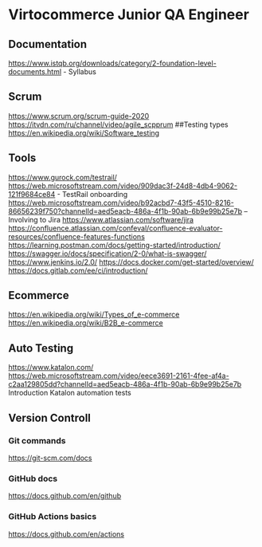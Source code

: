 # Virtocommerce Junior QA Engineer
## Documentation
https://www.istqb.org/downloads/category/2-foundation-level-documents.html - Syllabus
## Scrum
https://www.scrum.org/scrum-guide-2020
https://itvdn.com/ru/channel/video/agile_scpprum
##Testing types
https://en.wikipedia.org/wiki/Software_testing
## Tools
https://www.gurock.com/testrail/
https://web.microsoftstream.com/video/909dac3f-24d8-4db4-9062-121f9684ce84 - TestRail onboarding
https://web.microsoftstream.com/video/b92acbd7-43f5-4510-8216-86656239f750?channelId=aed5eacb-486a-4f1b-90ab-6b9e99b25e7b – Involving to Jira
https://www.atlassian.com/software/jira
https://confluence.atlassian.com/confeval/confluence-evaluator-resources/confluence-features-functions
https://learning.postman.com/docs/getting-started/introduction/
https://swagger.io/docs/specification/2-0/what-is-swagger/
https://www.jenkins.io/2.0/
https://docs.docker.com/get-started/overview/
https://docs.gitlab.com/ee/ci/introduction/
## Ecommerce
https://en.wikipedia.org/wiki/Types_of_e-commerce
https://en.wikipedia.org/wiki/B2B_e-commerce
## Auto Testing
https://www.katalon.com/
https://web.microsoftstream.com/video/eece3691-2161-4fee-af4a-c2aa129805dd?channelId=aed5eacb-486a-4f1b-90ab-6b9e99b25e7b Introduction Katalon automation tests
## Version Controll
### Git commands
https://git-scm.com/docs
### GitHub docs
https://docs.github.com/en/github
### GitHub Actions basics
https://docs.github.com/en/actions
